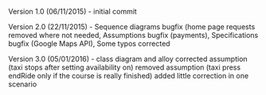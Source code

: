 Version 1.0 (06/11/2015) - initial commit

Version 2.0 (22/11/2015) - Sequence diagrams bugfix (home page requests removed where not needed, 
			   Assumptions bugfix (payments),
			   Specifications bugfix (Google Maps API),
			   Some typos corrected

Version 3.0 (05/01/2016) - class diagram and alloy corrected
			   assumption (taxi stops after setting availability on) removed
			   assumption (taxi press endRide only if the course is really finished) added
			   little correction in one scenario
			  
